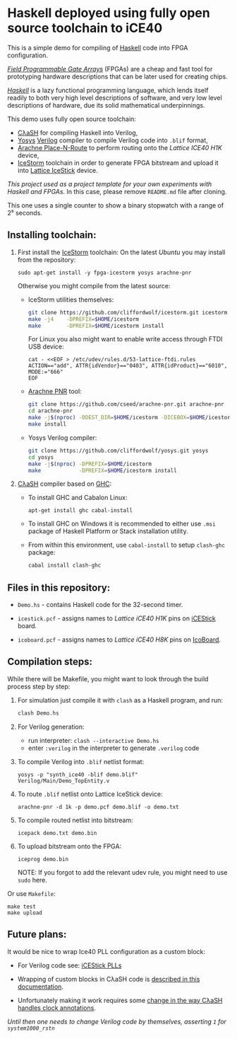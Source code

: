 Haskell deployed using fully open source toolchain to iCE40
===========================================================

This is a simple demo for compiling of [Haskell](http://www.haskell.org)
code into FPGA configuration.

[_Field Programmable Gate Arrays_](https://en.wikipedia.org/wiki/Field-programmable_gate_array) (FPGAs) are
a cheap and fast tool for prototyping hardware descriptions that can be
later used for creating chips.

[_Haskell_](http://www.haskell.org) is a lazy functional programming language,
which lends itself readily to both very high level descriptions of software,
and very low level descriptions of hardware, due its solid mathematical underpinnings.

This demo uses fully open source toolchain:

  * [CλaSH](http://www.clash-lang.org/) for compiling Haskell into Verilog,
  * [Yosys](http://www.clifford.at/yosys/) [Verilog](https://en.wikipedia.org/wiki/Verilog) compiler to compile Verilog code into `.blif` format,
  * [Arachne Place-N-Route](https://github.com/cseed/arachne-pnr) to perform routing onto the _Lattice ICE40 H1K_ device,
  * [IceStorm](http://www.clifford.at/icestorm/) toolchain in order to generate FPGA bitstream and upload it
    into [Lattice IceStick](http://latticesemi.com/iCEstick) device.

_This project used as a *project template* for your own experiments
with Haskell and FPGAs._ In this case, please remove `README.md` file after cloning.

This one uses a single counter to show a binary stopwatch with a range of 2⁵ seconds.

Installing toolchain:
---------------------
1. First install the [IceStorm](http://www.clifford.at/icestorm/) toolchain:
    On the latest _Ubuntu_ you may install from the repository: 
    ```
    sudo apt-get install -y fpga-icestorm yosys arachne-pnr
    ```

    Otherwise you might compile from the latest source:
    * IceStorm utilities themselves:

        ```bash
        git clone https://github.com/cliffordwolf/icestorm.git icestorm
        make -j4	-DPREFIX=$HOME/icestorm
        make		-DPREFIX=$HOME/icestorm install
        ```

        For Linux you also might want to enable write access through FTDI USB device:

        ```
        cat - <<EOF > /etc/udev/rules.d/53-lattice-ftdi.rules
        ACTION=="add", ATTR{idVendor}=="0403", ATTR{idProduct}=="6010", MODE:="666"
        EOF
        ```
    
    * [Arachne PNR](https://github.com/cseed/arachne-pnr) tool:

        ```bash
        git clone https://github.com/cseed/arachne-pnr.git arachne-pnr
        cd arachne-pnr
        make -j$(nproc) -DDEST_DIR=$HOME/icestorm -DICEBOX=$HOME/icestorm/share/icebox/
        make install
        ```
        
    * Yosys Verilog compiler:

        ```bash
        git clone https://github.com/cliffordwolf/yosys.git yosys
        cd yosys
        make -j$(nproc) -DPREFIX=$HOME/icestorm
        make            -DPREFIX=$HOME/icestorm install
        ```
2. [CλaSH](http://www.clash-lang.org/) compiler based on [GHC](https://www.haskell.org/ghc/):
    * To install GHC and Cabalon Linux:

        ```
        apt-get install ghc cabal-install
        ```
    * To install GHC on Windows it is recommended to either use `.msi` package of Haskell Platform or Stack installation utility.
    * From within this environment, use `cabal-install` to setup `clash-ghc` package:

        ```bash
        cabal install clash-ghc
        ```
        
Files in this repository:
----------------

* `Demo.hs` - contains Haskell code for the 32-second timer.

* `icestick.pcf` - assigns names to _Lattice iCE40 H1K_ pins on [iCEStick](http://latticesemi.com/iCEstick) board.

* `icoboard.pcf` - assigns names to _Lattice iCE40 H8K_ pins on [IcoBoard](http://www.icoboard.org).

Compilation steps:
------------------
While there will be Makefile, you might want to look through the build process step by step:

1. For simulation just compile it with `clash` as a Haskell program, and run:

    ```bash
    clash Demo.hs
    ```

2. For Verilog generation:

    * run interpreter: `clash --interactive Demo.hs`
    * enter `:verilog` in the interpreter to generate `.verilog` code

3. To compile Verilog into `.blif` netlist format:

    ```
    yosys -p "synth_ice40 -blif demo.blif" Verilog/Main/Demo_TopEntity.v
    ```

4. To route `.blif` netlist onto Lattice IceStick device:

    ```
    arachne-pnr -d 1k -p demo.pcf demo.blif -o demo.txt
    ```

5. To compile routed netlist into bitstream:

    ```
    icepack demo.txt demo.bin
    ```

6. To upload bitstream onto the FPGA: 

    ```
    iceprog demo.bin
    ```
    NOTE: If you forgot to add the relevant udev rule, you might need to use `sudo` here.

Or use `Makefile`:

```
make test
make upload
```

Future plans:
-------------
It would be nice to wrap Ice40 PLL configuration as a custom block:

* For Verilog code see: [iCEStick PLLs](https://www.reddit.com/r/yosys/comments/3yrq6d/are_plls_supported_on_the_icestick_hw/)

* Wrapping of custom blocks in CλaSH code is
  [described in this documentation](http://hackage.haskell.org/package/clash-prelude-0.7.5/docs/CLaSH-Tutorial.html#g:13).

* Unfortunately making it work requires some [change in the way CλaSH handles clock annotations](https://github.com/clash-lang/clash-compiler/issues/145).

_Until then one needs to change Verilog code by themselves, asserting `1` for `system1000_rstn`_
